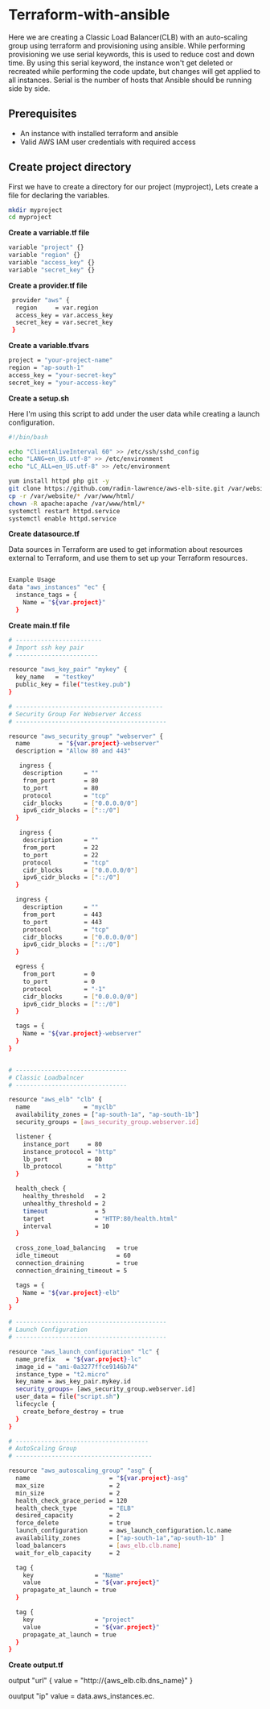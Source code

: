 # Terraform-with-ansible

Here we are creating a Classic Load Balancer(CLB) with an auto-scaling group using terraform and provisioning using ansible. While performing provisioning we use serial keywords, this is used to reduce cost and down time. By using this serial keyword, the instance won't get deleted or recreated while performing the code update, but changes will get applied to all instances. Serial is the number of hosts that Ansible should be running side by side.

## Prerequisites

- An instance with installed terraform and ansible
- Valid AWS IAM user credentials with required access

## Create project directory

First we have to create a directory for our project (myproject), Lets create a file for declaring the variables.

```bash
mkdir myproject
cd myproject
```

**Create a varriable.tf file**

```bash
variable "project" {}
variable "region" {}
variable "access_key" {}
variable "secret_key" {}
```

**Create a provider.tf file**

```bash
 provider "aws" {
  region     = var.region
  access_key = var.access_key
  secret_key = var.secret_key
 }
 ```
 
 **Create a variable.tfvars**
 
 ```bash
 project = "your-project-name"
region = "ap-south-1"
access_key = "your-secret-key"
secret_key = "your-access-key"
```

**Create a setup.sh**

Here I'm using this script to add under the user data while creating a launch configuration.
```bash
#!/bin/bash

echo "ClientAliveInterval 60" >> /etc/ssh/sshd_config
echo "LANG=en_US.utf-8" >> /etc/environment
echo "LC_ALL=en_US.utf-8" >> /etc/environment

yum install httpd php git -y
git clone https://github.com/radin-lawrence/aws-elb-site.git /var/website/
cp -r /var/website/* /var/www/html/
chown -R apache:apache /var/www/html/*
systemctl restart httpd.service
systemctl enable httpd.service

```

**Create datasource.tf**


Data sources in Terraform are used to get information about resources external to Terraform, and use them to set up your Terraform resources.

```bash

Example Usage
data "aws_instances" "ec" {
  instance_tags = {
    Name = "${var.project}"
  }
```
**Create main.tf file**

```bash
# ------------------------
# Import ssh key pair
# -----------------------

resource "aws_key_pair" "mykey" {
  key_name   = "testkey"
  public_key = file("testkey.pub")
}

# -----------------------------------------
# Security Group For Webserver Access
# ------------------------------------------

resource "aws_security_group" "webserver" {
  name        = "${var.project}-webserver"
  description = "Allow 80 and 443"

   ingress {
    description      = ""
    from_port        = 80
    to_port          = 80
    protocol         = "tcp"
    cidr_blocks      = ["0.0.0.0/0"]
    ipv6_cidr_blocks = ["::/0"]
  }

   ingress {
    description      = ""
    from_port        = 22
    to_port          = 22
    protocol         = "tcp"
    cidr_blocks      = ["0.0.0.0/0"]
    ipv6_cidr_blocks = ["::/0"]
  }

  ingress {
    description      = ""
    from_port        = 443
    to_port          = 443
    protocol         = "tcp"
    cidr_blocks      = ["0.0.0.0/0"]
    ipv6_cidr_blocks = ["::/0"]
  }

  egress {
    from_port        = 0
    to_port          = 0
    protocol         = "-1"
    cidr_blocks      = ["0.0.0.0/0"]
    ipv6_cidr_blocks = ["::/0"]
  }

  tags = {
    Name = "${var.project}-webserver"
  }
}


# -------------------------------
# Classic Loadbalncer
# -------------------------------

resource "aws_elb" "clb" {
  name               = "myclb"
  availability_zones = ["ap-south-1a", "ap-south-1b"]
  security_groups = [aws_security_group.webserver.id]

  listener {
    instance_port     = 80
    instance_protocol = "http"
    lb_port           = 80
    lb_protocol       = "http"
  }

  health_check {
    healthy_threshold   = 2
    unhealthy_threshold = 2
    timeout             = 5
    target              = "HTTP:80/health.html"
    interval            = 10
  }

  cross_zone_load_balancing   = true
  idle_timeout                = 60
  connection_draining         = true
  connection_draining_timeout = 5

  tags = {
    Name = "${var.project}-elb"
  }
}

# ------------------------------------------
# Launch Configuration
# ------------------------------------------

resource "aws_launch_configuration" "lc" {
  name_prefix   = "${var.project}-lc"
  image_id = "ami-0a3277ffce9146b74"
  instance_type = "t2.micro"
  key_name = aws_key_pair.mykey.id
  security_groups= [aws_security_group.webserver.id]
  user_data = file("script.sh")
  lifecycle {
    create_before_destroy = true
  }
}

# -------------------------------------
# AutoScaling Group
# --------------------------------------

resource "aws_autoscaling_group" "asg" {
  name                      = "${var.project}-asg"
  max_size                  = 2
  min_size                  = 2
  health_check_grace_period = 120
  health_check_type         = "ELB"
  desired_capacity          = 2
  force_delete              = true
  launch_configuration      = aws_launch_configuration.lc.name
  availability_zones        = ["ap-south-1a","ap-south-1b" ]
  load_balancers            = [aws_elb.clb.name]
  wait_for_elb_capacity     = 2

  tag {
    key                 = "Name"
    value               = "${var.project}"
    propagate_at_launch = true
  }

  tag {
    key                 = "project"
    value               = "${var.project}"
    propagate_at_launch = true
  }
}


```
**Create output.tf**

output "url" {
  value = "http://{aws_elb.clb.dns_name}"
 }
 
 ouutput "ip"
   value = data.aws_instances.ec.



